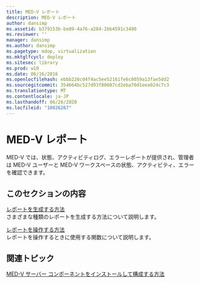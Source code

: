 ```yaml
---
title: MED-V レポート
description: MED-V レポート
author: dansimp
ms.assetid: b379153b-be89-4a76-a284-2bb4591c3490
ms.reviewer: ''
manager: dansimp
ms.author: dansimp
ms.pagetype: mdop, virtualization
ms.mktglfcycl: deploy
ms.sitesec: library
ms.prod: w10
ms.date: 06/16/2016
ms.openlocfilehash: ebbb226c04f4ac5ee52161fe6c0059a13fae5dd2
ms.sourcegitcommit: 354664bc527d93f80687cd2eba70d1eea024c7c3
ms.translationtype: MT
ms.contentlocale: ja-JP
ms.lasthandoff: 06/26/2020
ms.locfileid: "10826267"
---
```

# MED-V レポート


MED-V では、状態、アクティビティログ、エラーレポートが提供され、管理者は MED-V ユーザーと MED-V ワークスペースの状態、アクティビティ、エラーを確認できます。

## このセクションの内容


<a href="" id="how-to-generate-reports"></a>[レポートを生成する方法](how-to-generate-reports-medvv2.md)  
さまざまな種類のレポートを生成する方法について説明します。

<a href="" id="how-to-work-with-reports"></a>[レポートを操作する方法](how-to-work-with-reports.md)  
レポートを操作するときに使用する関数について説明します。

## 関連トピック


[MED-V サーバー コンポーネントをインストールして構成する方法](how-to-install-and-configure-the-med-v-server-component.md)

 

 





